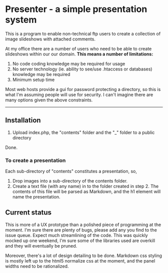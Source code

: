 # Presenter - a simple presentation system

This is a program to enable non-technical ftp users to create a collection of image slideshows with attached comments.

At my office there are a number of users who need to be able to create slideshows within our our domain. **This means a number of limitations:**

1. No code coding knowledge may be required for usage
2. No server technology (ie. ability to see/use .htaccess or databases) knowledge may be required
3. Minimum setup time

Most web hosts provide a gui for password protecting a directory, so this is what I'm assuming people will use for security. I can't imagine there are many options given the above constraints.

- - -

## Installation

1. Upload index.php, the "contents" folder and the "_" folder to a public directory

Done.

### To create a presentation
Each sub-directory of "contents" constitutes a presentation, so,

1. Drop images into a sub-directory of the contents folder.
2. Create a text file (with any name) in to the folder created in step 2. The contents of this file will be parsed as Markdown, and the h1 element will name the presentation.


## Current status
This is more of a UX prototype than a polished piece of programming at the moment. I'm sure there are plenty of bugs, please add any you find to the issue queue. Expect much streamlining of the code. This was quickly mocked up one weekend, I'm sure some of the libraries used are overkill and they will eventually be pruned.

Moreover, there's a lot of design detailing to be done. Markdown css styling is mostly left up to the html5 normalize css at the moment, and the panel widths need to be rationalized.